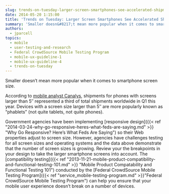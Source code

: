 ```yaml
---
slug: trends-on-tuesday-larger-screen-smartphones-see-accelerated-shipments
date: 2014-05-20 1:15:00
title: 'Trends on Tuesday: Larger Screen Smartphones See Accelerated Shipments'
summary: 'Smaller doesn&#8217;t mean more popular when it comes to smartphone screen size. According to mobile analyst Canalys, shipments for phones with screens larger than 5&#8243; represented a third of total shipments worldwide in Q1 this year. Devices with a screen size larger than 5&#8243; are more popularly known as &#8220;phablets&#8221; (not quite tablets, not quite phones). Government agencies'
authors:
  - jparcell
topics:
  - mobile
  - user-testing-and-research
  - Federal CrowdSource Mobile Testing Program
  - mobile-ux-guideline-1
  - mobile-ux-guideline-4
  - trends-on-tuesday
---
```


Smaller doesn&#8217;t mean more popular when it comes to smartphone screen size.

According to [mobile analyst Canalys](http://www.canalys.com/newsroom/third-smart-phones-shipped-q1-had-5-plus-displays), shipments for phones with screens larger than 5&#8243; represented a third of total shipments worldwide in Q1 this year. Devices with a screen size larger than 5&#8243; are more popularly known as &#8220;phablets&#8221; (not quite tablets, not quite phones).

Government agencies have been implementing [responsive design]({{< ref "2014-03-24-why-go-responsive-heres-what-feds-are-saying.md" >}} "Why Go Responsive? Here’s What Feds Are Saying") so their Web properties adjust to screen size. However, agencies have challenges testing for all screen sizes and operating systems and the data above demonstrate that the number of screen sizes is growing. Review your the breakpoints in your design to take the larger smartphone screens into account. The [compatibility testing]({{< ref "2013-11-21-mobile-product-compatibility-and-functional-testing-101.md" >}} "Mobile Product Compatability and Functional Testing 101") conducted by the [Federal CrowdSource Mobile Testing Program]({{< ref "service_mobile-testing-program.md" >}}"Federal CrowdSource Mobile Testing Program") can help you ensure that your mobile user experience doesn&#8217;t break on a number of devices.

 

 

 